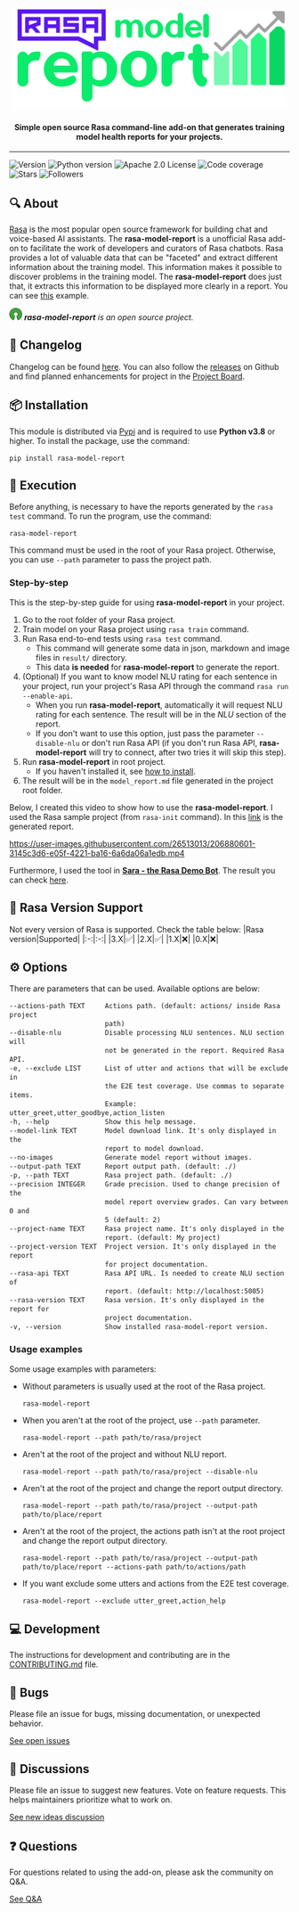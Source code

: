 <div align="center">
<br />
<br />
<img
    height="180"
    alt="logo"
    src="https://raw.githubusercontent.com/brunohjs/rasa-model-report/main/docs/image/logo.png"
/>
<h4>Simple open source Rasa command-line add-on that generates training model health reports for your projects.</h4>
</div>
<hr />


<!-- Badges -->
![Version](https://img.shields.io/pypi/v/rasa-model-report)
![Python version](https://img.shields.io/static/v1?label=python&message=v3.8&color=3776AB)
![Apache 2.0 License](https://img.shields.io/static/v1?label=license&message=Apache%202.0&color=yellowgreen)
![Code coverage](https://img.shields.io/static/v1?label=coverage&message=100%&color=brightgreen)
![Stars](https://img.shields.io/github/stars/brunohjs/rasa-model-report?style=social)
![Followers](https://img.shields.io/github/followers/brunohjs?style=social)
<!-- ![Contributors](https://img.shields.io/github/contributors/brunohjs/rasa-model-report) -->
<!-- ![Code Climate maintainability](https://img.shields.io/codeclimate/maintainability/brunohjs/rasa-model-report) -->
<!-- ![Code Climate issues](https://img.shields.io/codeclimate/issues/brunohjs/rasa-model-report) -->
<!-- ![Code Climate technical debt](https://img.shields.io/codeclimate/tech-debt/brunohjs/rasa-model-report) -->
<!--  -->


## 🔍 About
[Rasa](https://rasa.com/) is the most popular open source framework for building chat and voice-based AI assistants. The **rasa-model-report** is a unofficial Rasa add-on to facilitate the work of developers and curators of Rasa chatbots. Rasa provides a lot of valuable data that can be "faceted" and extract different information about the training model. This information makes it possible to discover problems in the training model. The **rasa-model-report** does just that, it extracts this information to be displayed more clearly in a report. You can see [this](https://github.com/brunohjs/rasa-model-report/blob/main/docs/markdown/another_sample_model_report.md) example.

<img
    height="22"
    alt="logo"
    src="https://raw.githubusercontent.com/brunohjs/rasa-model-report/main/docs/image/open_source_logo.png"
/>
***rasa-model-report** is an open source project.*

## 📜 Changelog
Changelog can be found [here](https://github.com/brunohjs/rasa-model-report/blob/main/CHANGELOG.md#changelog). You can also follow the [releases](https://github.com/brunohjs/rasa-model-report/releases) on Github and find planned enhancements for project in the [Project Board](https://github.com/users/brunohjs/projects/2).


## 📦 Installation

This module is distributed via [Pypi](https://pypi.org/) and is required to use **Python v3.8** or higher. To install the package, use the command:
```
pip install rasa-model-report
```


## 🚀 Execution
Before anything, is necessary to have the reports generated by the `rasa test` command. To run the program, use the command:
```
rasa-model-report
```
This command must be used in the root of your Rasa project. Otherwise, you can use `--path` parameter to pass the project path.

### Step-by-step
This is the step-by-step guide for using **rasa-model-report** in your project.
1. Go to the root folder of your Rasa project.
2. Train model on your Rasa project using `rasa train` command.
3. Run Rasa end-to-end tests using `rasa test` command.
   - This command will generate some data in json, markdown and image files in `result/` directory.
   - This data **is needed** for **rasa-model-report** to generate the report.
4. (Optional) If you want to know model NLU rating for each sentence in your project, run your project's Rasa API through the command `rasa run --enable-api`.
   - When you run **rasa-model-report**, automatically it will request NLU rating for each sentence. The result will be in the *NLU* section of the report.
   - If you don't want to use this option, just pass the parameter `--disable-nlu` or don't run Rasa API (if you don't run Rasa API, **rasa-model-report** will try to connect, after two tries it will skip this step).
5. Run **rasa-model-report** in root project.
   - If you haven't installed it, see [how to install](https://github.com/brunohjs/rasa-model-report#-installation).
6. The result will be in the `model_report.md` file generated in the project root folder.

Below, I created this video to show how to use the **rasa-model-report**. I used the Rasa sample project (from `rasa-init` command). In this [link](https://github.com/brunohjs/rasa-model-report/blob/main/docs/markdown/sample_model_report.md) is the generated report.

https://user-images.githubusercontent.com/26513013/206880601-3145c3d6-e05f-4221-ba16-6a6da06a1edb.mp4


Furthermore, I used the tool in [**Sara - the Rasa Demo Bot**](https://github.com/RasaHQ/rasa-demo). The result you can check [here](https://github.com/brunohjs/rasa-model-report/blob/main/docs/markdown/another_sample_model_report.md).

## 🦾 Rasa Version Support
Not every version of Rasa is supported. Check the table below:
|Rasa version|Supported|
|:-:|:-:|
|3.X|✅|
|2.X|✅|
|1.X|❌|
|0.X|❌|


## ⚙️ Options
There are parameters that can be used. Available options are below:

```
--actions-path TEXT     Actions path. (default: actions/ inside Rasa project
                        path)
--disable-nlu           Disable processing NLU sentences. NLU section will
                        not be generated in the report. Required Rasa API.
-e, --exclude LIST      List of utter and actions that will be exclude in
                        the E2E test coverage. Use commas to separate items.
                        Example: utter_greet,utter_goodbye,action_listen
-h, --help              Show this help message.
--model-link TEXT       Model download link. It's only displayed in the
                        report to model download.
--no-images             Generate model report without images.
--output-path TEXT      Report output path. (default: ./)
-p, --path TEXT         Rasa project path. (default: ./)
--precision INTEGER     Grade precision. Used to change precision of the
                        model report overview grades. Can vary between 0 and
                        5 (default: 2)
--project-name TEXT     Rasa project name. It's only displayed in the
                        report. (default: My project)
--project-version TEXT  Project version. It's only displayed in the report
                        for project documentation.
--rasa-api TEXT         Rasa API URL. Is needed to create NLU section of
                        report. (default: http://localhost:5005)
--rasa-version TEXT     Rasa version. It's only displayed in the report for
                        project documentation.
-v, --version           Show installed rasa-model-report version.
```


### Usage examples
Some usage examples with parameters:
- Without parameters is usually used at the root of the Rasa project.
    ```
    rasa-model-report
    ```
- When you aren't at the root of the project, use `--path` parameter.
    ```
    rasa-model-report --path path/to/rasa/project
    ```
- Aren't at the root of the project and without NLU report.
    ```
    rasa-model-report --path path/to/rasa/project --disable-nlu
    ```
- Aren't at the root of the project and change the report output directory.
    ```
    rasa-model-report --path path/to/rasa/project --output-path path/to/place/report
    ```
- Aren't at the root of the project, the actions path isn't at the root project and change the report output directory.
    ```
    rasa-model-report --path path/to/rasa/project --output-path path/to/place/report --actions-path path/to/actions/path
    ```
- If you want exclude some utters and actions from the E2E test coverage.
    ```
    rasa-model-report --exclude utter_greet,action_help
    ```

## 💻 Development
The instructions for development and contributing are in the [CONTRIBUTING.md](CONTRIBUTING.md) file.


## 🐞 Bugs
Please file an issue for bugs, missing documentation, or unexpected behavior.

[See open issues](https://github.com/brunohjs/rasa-model-report/issues?q=is%3Aopen+is%3Aissue+label%3Abug)


## 💬 Discussions
Please file an issue to suggest new features. Vote on feature requests. This helps maintainers prioritize what to work on.

[See new ideas discussion](https://github.com/brunohjs/rasa-model-report/discussions/categories/ideas)


## ❓ Questions
For questions related to using the add-on, please ask the community on Q&A.

[See Q&A](https://github.com/brunohjs/rasa-model-report/discussions/categories/q-a)
